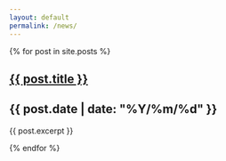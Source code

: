 ```yaml
---
layout: default
permalink: /news/
---
```



{% for post in site.posts %}
<section class="section">
    <div class="container">
        <h1 class="title"><a href="{{ site.baseurl }}{{ post.url }}">{{ post.title }}</a></h1>
        <h2 class="subtitle">{{ post.date | date: "%Y/%m/%d" }}</h2>
        <p>{{ post.excerpt }}</p>
    </div>
</section>
{% endfor %}